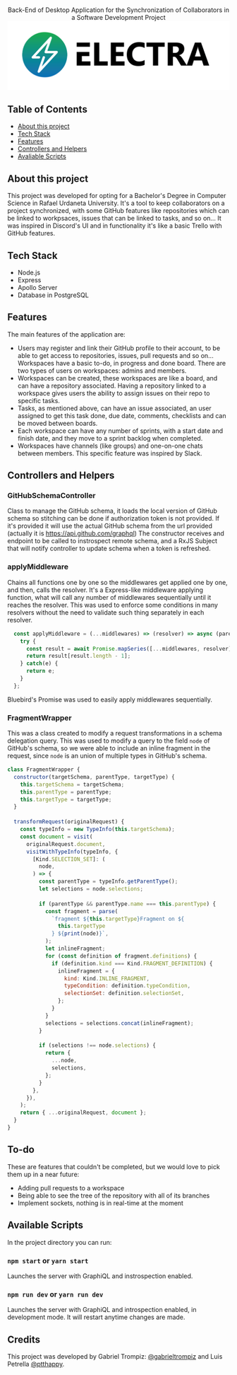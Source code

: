 <br />
<p align='center'>
  Back-End of Desktop Application for the Synchronization of Collaborators in a Software Development Project
  <br />
  <img src='https://raw.githubusercontent.com/gabrieltrompiz/electra-front/develop/screenshots/power-with-name.png' alt='logo' />
</p>

## Table of Contents
* [About this project](#about-this-project)
* [Tech Stack](#teck-stack)
* [Features](#features)
* [Controllers and Helpers](#controllers-and-helpers)
* [Avaliable Scripts](#available-scripts)

## About this project
This project was developed for opting for a Bachelor's Degree in Computer Science in Rafael Urdaneta University. It's a tool to keep collaborators on a project synchronized, with some GitHub features like repositories which can be linked to workpsaces, issues that can be linked to tasks, and so on... It was inspired in Discord's UI and in functionality it's like a basic Trello with GitHub features.

## Tech Stack
* Node.js
* Express
* Apollo Server
* Database in PostgreSQL

## Features
The main features of the application are:
* Users may register and link their GitHub profile to their account, to be able to get access to repositories, issues, pull requests and so on... Workspaces have a basic to-do, in progress and done board. There are two types of users on workspaces: admins and members.
* Workspaces can be created, these workspaces are like a board, and can have a repository associated. Having a repository linked to a workspace gives users the ability to assign issues on their repo to specific tasks.
* Tasks, as mentioned above, can have an issue associated, an user assigned to get this task done, due date, comments, checklists and can be moved between boards.
* Each workspace can have any number of sprints, with a start date and finish date, and they move to a sprint backlog when completed.
* Workspaces have channels (like groups) and one-on-one chats between members. This specific feature was inspired by Slack.

## Controllers and Helpers
### GitHubSchemaController
Class to manage the GitHub schema, it loads the local version of GitHub schema so stitching can be done if authorization token is not provided.
If it's provided it will use the actual GitHub schema from the url provided (actually it is https://api.github.com/graphql)
The constructor receives and endpoint to be called to instrospect remote schema, and a RxJS Subject that will notify controller to update schema when a token is refreshed.

### applyMiddleware
Chains all functions one by one so the middlewares get applied one by one, and then, calls the resolver.
It's a Express-like middleware applying function, what will call any number of middlewares sequentially until it reaches the resolver.
This was used to enforce some conditions in many resolvers without the need to validate such thing separately in each resolver.

```javascript
  const applyMiddleware = (...middlewares) => (resolver) => async (parent, args, context, info) => {
    try {
      const result = await Promise.mapSeries([...middlewares, resolver], (fn) => fn(parent, args, context, info));
      return result[result.length - 1];
    } catch(e) {
      return e;
    }
  };
```
Bluebird's Promise was used to easily apply middlewares sequentially.

### FragmentWrapper
This was a class created to modify a request transformations in a schema delegation query. This was used to modify a query to the field `node` of GitHub's schema, so we were able to include an inline fragment in the request, since `node` is an union of multiple types in GitHub's schema.

```javascript
class FragmentWrapper {
  constructor(targetSchema, parentType, targetType) {
    this.targetSchema = targetSchema;
    this.parentType = parentType;
    this.targetType = targetType;
  }

  transformRequest(originalRequest) {
    const typeInfo = new TypeInfo(this.targetSchema);
    const document = visit(
      originalRequest.document,
      visitWithTypeInfo(typeInfo, {
        [Kind.SELECTION_SET]: (
          node,
        ) => {
          const parentType = typeInfo.getParentType();
          let selections = node.selections;

          if (parentType && parentType.name === this.parentType) {
            const fragment = parse(
              `fragment ${this.targetType}Fragment on ${
                this.targetType
              } ${print(node)}`,
            );
            let inlineFragment;
            for (const definition of fragment.definitions) {
              if (definition.kind === Kind.FRAGMENT_DEFINITION) {
                inlineFragment = {
                  kind: Kind.INLINE_FRAGMENT,
                  typeCondition: definition.typeCondition,
                  selectionSet: definition.selectionSet,
                };
              }
            }
            selections = selections.concat(inlineFragment);
          }

          if (selections !== node.selections) {
            return {
              ...node,
              selections,
            };
          }
        },
      }),
    );
    return { ...originalRequest, document };
  }
}
```

## To-do
These are features that couldn't be completed, but we would love to pick them up in a near future:
* Adding pull requests to a workspace
* Being able to see the tree of the repository with all of its branches
* Implement sockets, nothing is in real-time at the moment

## Available Scripts
In the project directory you can run:

### `npm start` or `yarn start`
Launches the server with GraphiQL and instrospection enabled.

### `npm run dev` or `yarn run dev`
Launches the server with GraphiQL and introspection enabled, in development mode. It will restart anytime changes are made.

## Credits
This project was developed by Gabriel Trompiz: [@gabrieltrompiz](https://github.com/gabrieltrompiz) and Luis Petrella [@ptthappy](https://github.com/ptthappy).
